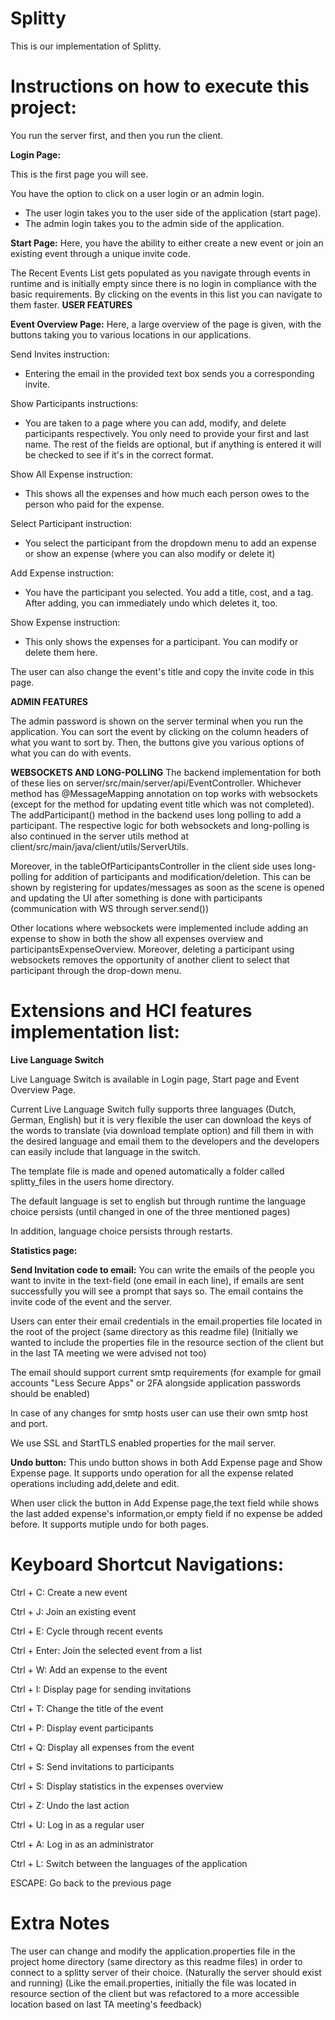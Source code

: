 # Splitty
This is our implementation of Splitty.

# Instructions on how to execute this project:

You run the server first, and then you run the client.

**Login Page:**

This is the first page you will see.

You have the option to click on a user login or an admin login.
- The user login takes you to the user side of the application (start page).
- The admin login takes you to the admin side of the application.


**Start Page:**
Here, you have the ability to either create a new event or join an existing event through a unique invite code.

The Recent Events List gets populated as you navigate through events in runtime and is initially empty since there is no login in compliance with the basic requirements.
By clicking on the events in this list you can navigate to them faster.
**USER FEATURES**


**Event Overview Page:**
Here, a large overview of the page is given, with the buttons taking you to various locations in our applications.

Send Invites instruction:
- Entering the email in the provided text box sends you a corresponding invite.


Show Participants instructions:
- You are taken to a page where you can add, modify, and delete participants respectively. You only need to provide your first and last name. The rest of the fields are optional, but if anything is entered it will be checked to see if it's in the correct format.

Show All Expense instruction:
- This shows all the expenses and how much each person owes to the person who paid for the expense. 


Select Participant instruction:
- You select the participant from the dropdown menu to add an expense or show an expense (where you can also modify or delete it)


Add Expense instruction:
- You have the participant you selected. You add a title, cost, and a tag. After adding, you can immediately undo which deletes it, too.


Show Expense instruction:
- This only shows the expenses for a participant. You can modify or delete them here.

The user can also change the event's title and copy the invite code in this page.

**ADMIN FEATURES**


The admin password is shown on the server terminal when you run the application.
You can sort the event by clicking on the column headers of what you want to sort by. Then, the buttons give you various options of what you can do with events.




**WEBSOCKETS AND LONG-POLLING**
The backend implementation for both of these lies on server/src/main/server/api/EventController.
Whichever method has @MessageMapping annotation on top works with websockets (except for the method for updating event title which was not completed).
The addParticipant() method in the backend uses long polling to add a participant. The respective logic for both websockets and long-polling is also continued in the server utils method at client/src/main/java/client/utils/ServerUtils.

Moreover, in the tableOfParticipantsController in the client side uses long-polling for addition of participants and modification/deletion.
This can be shown by registering for updates/messages as soon as the scene is opened and updating the UI after something is done with participants (communication with WS through server.send())

Other locations where websockets were implemented include adding an expense to show in both the show all expenses overview and participantsExpenseOverview.
Moreover, deleting a participant using websockets removes the opportunity of another client to select that participant through the drop-down menu.



# Extensions and HCI features implementation list:

**Live Language Switch**

Live Language Switch is available in Login page, Start page and Event Overview Page.

Current Live Language Switch fully supports three languages (Dutch, German, English) but it is very flexible the user can download the keys of the words to translate (via download template option) and fill them in with the desired language and email them to the developers and the developers can easily include that language in the switch.

The template file is made and opened automatically a folder called splitty_files in the users home directory.

The default language is set to english but through runtime the language choice persists (until changed in one of the three mentioned pages)

In addition, language choice persists through restarts.

**Statistics page:**



**Send Invitation code to email:**
You can write the emails of the people you want to invite in the text-field (one email in each line), if emails are sent successfully you will see a prompt that says so. The email contains the invite code of the event and the server.

Users can enter their email credentials in the email.properties file located in the root of the project (same directory as this readme file) (Initially we wanted to include the properties file in the resource section of the client but in the last TA meeting we were advised not too)

The email should support current smtp requirements (for example for gmail accounts "Less Secure Apps" or 2FA alongside application passwords should be enabled)

In case of any changes for smtp hosts user can use their own smtp host and port.

We use SSL and StartTLS enabled properties for the mail server.


**Undo button:**
This undo button shows in both Add Expense page and Show Expense page.
It supports undo operation for all the expense related operations including add,delete and edit.

When user click the button in Add Expense page,the text field while shows the last added expense's information,or empty field if no expense be added before.
It supports mutiple undo for both pages.



# Keyboard Shortcut Navigations:

Ctrl + C: Create a new event

Ctrl + J: Join an existing event

Ctrl + E: Cycle through recent events

Ctrl + Enter: Join the selected event from a list

Ctrl + W: Add an expense to the event

Ctrl + I: Display page for sending invitations

Ctrl + T: Change the title of the event

Ctrl + P: Display event participants

Ctrl + Q: Display all expenses from the event

Ctrl + S: Send invitations to participants

Ctrl + S: Display statistics in the expenses overview

Ctrl + Z: Undo the last action

Ctrl + U: Log in as a regular user

Ctrl + A: Log in as an administrator

Ctrl + L: Switch between the languages of the application

ESCAPE: Go back to the previous page


# Extra Notes

The user can change and modify the application.properties file in the project home directory (same directory as this readme files) in order to connect to a splitty server of their choice.
(Naturally the server should exist and running)
(Like the email.properties, initially the file was located in resource section of the client but was refactored to a more accessible location based on last TA meeting's feedback)



